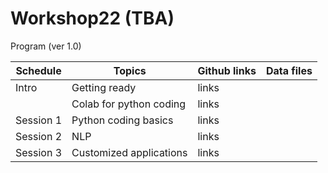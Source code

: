 # Workshop22 (TBA)

Program (ver 1.0)

| Schedule | Topics | Github links | Data files |
|----------|--------|--------------|------------|
| Intro | Getting ready | links |     |
|           | Colab for python coding | links |     |
| Session 1 | Python coding basics | links |     |
| Session 2 | NLP | links |     |
| Session 3 | Customized applications | links |     |

